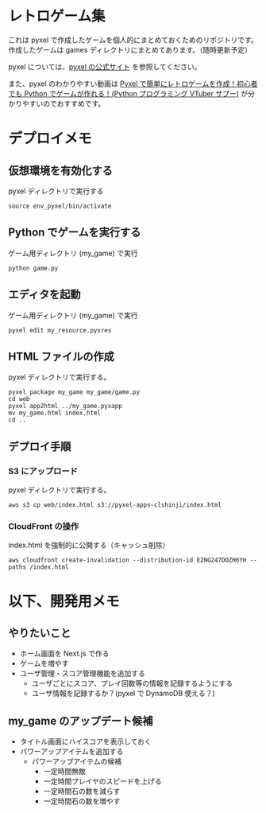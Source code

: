 # レトロゲーム集

これは pyxel で作成したゲームを個人的にまとめておくためのリポジトリです。
作成したゲームは games ディレクトリにまとめてあります。（随時更新予定）

pyxel については、[pyxel の公式サイト](https://github.com/kitao/pyxel/blob/main/docs/README.ja.md) を参照してください。

また、pyxel のわかりやすい動画は [Pyxel で簡単にレトロゲームを作成！初心者でも Python でゲームが作れる！(Python プログラミング VTuber サプー)](https://www.youtube.com/watch?v=0g0L5iGKv9g) が分かりやすいのでおすすめです。

# デプロイメモ

## 仮想環境を有効化する

pyxel ディレクトリで実行する

```
source env_pyxel/bin/activate
```

## Python でゲームを実行する

ゲーム用ディレクトリ (my_game) で実行

```
python game.py
```

## エディタを起動

ゲーム用ディレクトリ (my_game) で実行

```
pyxel edit my_resource.pyxres
```

## HTML ファイルの作成

pyxel ディレクトリで実行する。

```
pyxel package my_game my_game/game.py
cd web
pyxel app2html ../my_game.pyxapp
mv my_game.html index.html
cd ..
```

## デプロイ手順

### S3 にアップロード

pyxel ディレクトリで実行する。

```
aws s3 cp web/index.html s3://pyxel-apps-clshinji/index.html
```

### CloudFront の操作

index.html を強制的に公開する（キャッシュ削除）

```
aws cloudfront create-invalidation --distribution-id E2NG247DOZH6YH --paths /index.html
```

# 以下、開発用メモ

## やりたいこと

- ホーム画面を Next.js で作る
- ゲームを増やす
- ユーザ管理・スコア管理機能を追加する
  - ユーザごとにスコア、プレイ回数等の情報を記録するようにする
  - ユーザ情報を記録するか？(pyxel で DynamoDB 使える？)

## my_game のアップデート候補

- タイトル画面にハイスコアを表示しておく
- パワーアップアイテムを追加する
  - パワーアップアイテムの候補
    - 一定時間無敵
    - 一定時間プレイヤのスピードを上げる
    - 一定時間石の数を減らす
    - 一定時間石の数を増やす
